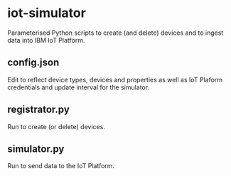 # iot-simulator
Parameterised Python scripts to create (and delete) devices and to ingest data into IBM IoT Platform.

## config.json
Edit to reflect device types, devices and properties as well as IoT Plaform credentials and update interval for the simulator.

## registrator.py
Run to create (or delete) devices.

## simulator.py
Run to send data to the IoT Platform.
